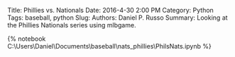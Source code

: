 Title: Phillies vs. Nationals
Date: 2016-4-30 2:00 PM
Category: Python
Tags: baseball, python
Slug: 
Authors: Daniel P. Russo
Summary: Looking at the Phillies Nationals series using mlbgame.


{% notebook C:\Users\Daniel\Documents\baseball\nats_phillies\PhilsNats.ipynb %}